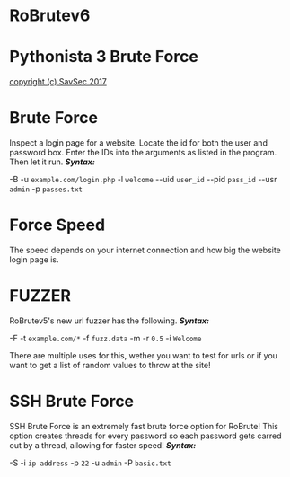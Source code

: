 
RoBrutev6
=========

# Pythonista 3 Brute Force

[copyright (c) SavSec 2017](http://instagram.com/russian_otter)

# Brute Force
Inspect a login page for a website.
Locate the id for both the user and password box.
Enter the IDs into the arguments as listed in the program.
Then let it run.
***Syntax:***

-B -u `example.com/login.php` -l `welcome` --uid `user_id` --pid `pass_id` --usr `admin` -p `passes.txt`

# Force Speed
The speed depends on your internet connection and how
big the website login page is.

# FUZZER
RoBrutev5's new url fuzzer has the following.
***Syntax:***

-F -t `example.com/*` -f `fuzz.data` -m -r `0.5` -i `Welcome`

There are multiple uses for this, wether you want to test for urls or if you want to get a list of random values to throw at the site!

# SSH Brute Force
SSH Brute Force is an extremely fast brute force option for RoBrute! This option creates threads for every password so each password gets carred out by a thread, allowing for faster speed!
***Syntax:***

-S -i `ip address` -p `22` -u `admin` -P `basic.txt`

